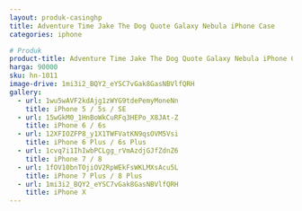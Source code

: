 ```yaml
---
layout: produk-casinghp
title: Adventure Time Jake The Dog Quote Galaxy Nebula iPhone Case
categories: iphone

# Produk
product-title: Adventure Time Jake The Dog Quote Galaxy Nebula iPhone Case
harga: 90000
sku: hn-1011
image-drive: 1mi3i2_BQY2_eYSC7vGak8GasNBVlfQRH
gallery:
  - url: 1wu5wAVF2kdAjg1zWYG9tdePemyMoneNn
    title: iPhone 5 / 5s / SE
  - url: 15wGkM0_1HnBoWkCuRFq3HEPo_X8JAt-Z
    title: iPhone 6 / 6s
  - url: 12XFIOZFP8_y1X1TWFVatKN9qsOVM5Vsi
    title: iPhone 6 Plus / 6s Plus
  - url: 1cvq7i1IhIwbPCLgg_rVmAzdjGJfZdnZ6
    title: iPhone 7 / 8
  - url: 1fOV10bnTOjiOV2RpWEkFsWKLMXsAcu5L
    title: iPhone 7 Plus / 8 Plus
  - url: 1mi3i2_BQY2_eYSC7vGak8GasNBVlfQRH
    title: iPhone X
---
```

